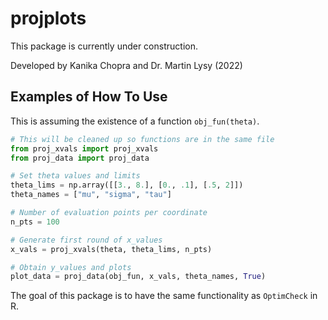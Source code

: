 # projplots

This package is currently under construction.

Developed by Kanika Chopra and Dr. Martin Lysy (2022)

## Examples of How To Use 

This is assuming the existence of a function `obj_fun(theta)`.

```python
# This will be cleaned up so functions are in the same file 
from proj_xvals import proj_xvals
from proj_data import proj_data

# Set theta values and limits
theta_lims = np.array([[3., 8.], [0., .1], [.5, 2]])
theta_names = ["mu", "sigma", "tau"]

# Number of evaluation points per coordinate
n_pts = 100

# Generate first round of x_values
x_vals = proj_xvals(theta, theta_lims, n_pts)

# Obtain y_values and plots
plot_data = proj_data(obj_fun, x_vals, theta_names, True)
```

The goal of this package is to have the same functionality as `OptimCheck` in R. 